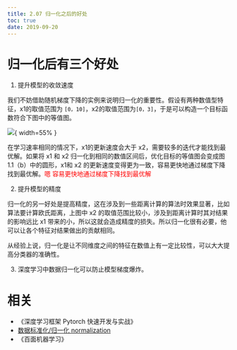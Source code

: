 ```yaml
---
title: 2.07 归一化之后的好处
toc: true
date: 2019-09-20
---
```


# 归一化后有三个好处

1. 提升模型的收敛速度

我们不妨借助随机梯度下降的实例来说明归一化的重要性。假设有两种数值型特征，x1的取值范围为 `[0，10]`，x2的取值范围为`[0，3]`，于是可以构造一个目标函数符合下图中的等值图。

![](http://images.iterate.site/blog/image/20190322/y5vblKb9PTve.png?imageslim){ width=55% }


在学习速率相同的情况下，x1的更新速度会大于 x2，需要较多的迭代才能找到最优解。如果将 x1 和 x2 归一化到相同的数值区间后，优化目标的等值图会变成图 1.1（b）中的圆形，x1和 x2 的更新速度变得更为一致，容易更快地通过梯度下降找到最优解。<span style="color:red;">嗯 容易更快地通过梯度下降找到最优解</span>


2. 提升模型的精度

归一化的另一好处是提高精度，这在涉及到一些距离计算的算法时效果显著，比如算法要计算欧氏距离，上图中 x2 的取值范围比较小，涉及到距离计算时其对结果的影响远比 x1 带来的小，所以这就会造成精度的损失。所以归一化很有必要，他可以让各个特征对结果做出的贡献相同。

从经验上说，归一化是让不同维度之间的特征在数值上有一定比较性，可以大大提高分类器的准确性。

3. 深度学习中数据归一化可以防止模型梯度爆炸。



# 相关

- 《深度学习框架 Pytorch 快速开发与实战》
- [数据标准化/归一化 normalization](https://blog.csdn.net/pipisorry/article/details/52247379)
- 《百面机器学习》
